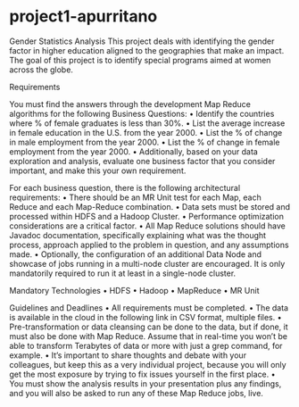 # project1-apurritano
Gender Statistics Analysis
This project deals with identifying the gender factor in higher education aligned to the geographies that make an impact. The goal of this project is to identify special programs aimed at women across the globe. 

Requirements

You must find the answers through the development Map Reduce algorithms for the following Business Questions:
•	Identify the countries where % of female graduates is less than 30%. 
•	List the average increase in female education in the U.S. from the year 2000.
•	List the % of change in male employment from the year 2000. 
•	List the % of change in female employment from the year 2000.
•	Additionally, based on your data exploration and analysis, evaluate one business factor that you consider important, and make this your own requirement.

For each business question, there is the following architectural requirements:
•	There should be an MR Unit test for each Map, each Reduce and each Map-Reduce combination.
•	Data sets must be stored and processed within HDFS and a Hadoop Cluster.
•	Performance optimization considerations are a critical factor.
•	All Map Reduce solutions should have Javadoc documentation, specifically explaining what was the thought process, approach applied to the problem in question, and any assumptions made.
•	Optionally, the configuration of an additional Data Node and showcase of jobs running in a multi-node cluster are encouraged. It is only mandatorily required to run it at least in a single-node cluster.

Mandatory Technologies
•	HDFS
•	Hadoop
•	MapReduce
•	MR Unit

Guidelines and Deadlines
•	All requirements must be completed.
•	The data is available in the cloud in the following link in CSV format, multiple files.
•	Pre-transformation or data cleansing can be done to the data, but if done, it must also be done with Map Reduce. Assume that in real-time you won’t be able to transform Terabytes of data or more with just a grep command, for example.
•	It’s important to share thoughts and debate with your colleagues, but keep this as a very individual project, because you will only get the most exposure by trying to fix issues yourself in the first place.
•	You must show the analysis results in your presentation plus any findings, and you will also be asked to run any of these Map Reduce jobs, live.

